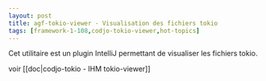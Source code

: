 ```yaml
---
layout: post
title: agf-tokio-viewer - Visualisation des fichiers tokio
tags: [framework-1-108,codjo-tokio-viewer,hot-topics]
---
```

Cet utilitaire est un plugin IntelliJ permettant de visualiser les fichiers tokio.

voir [[doc|codjo-tokio - IHM tokio-viewer]]